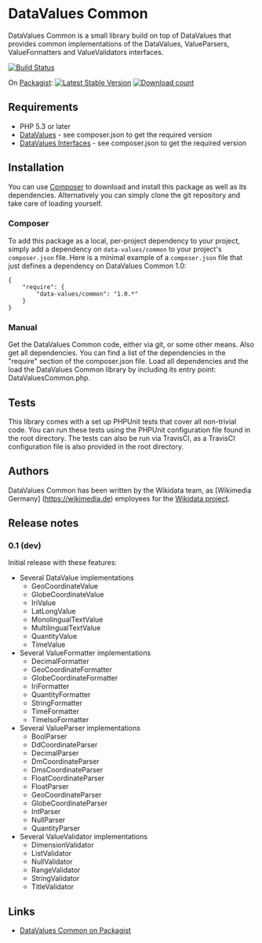 # DataValues Common

DataValues Common is a small library build on top of DataValues that provides common
implementations of the DataValues, ValueParsers, ValueFormatters and ValueValidators interfaces.

[![Build Status](https://secure.travis-ci.org/JeroenDeDauw/DataValuesCommon.png?branch=master)](http://travis-ci.org/JeroenDeDauw/DataValuesCommon)

On [Packagist](https://packagist.org/packages/data-values/common):
[![Latest Stable Version](https://poser.pugx.org/data-values/common/version.png)](https://packagist.org/packages/data-values/common)
[![Download count](https://poser.pugx.org/data-values/common/d/total.png)](https://packagist.org/packages/data-values/common)

## Requirements

* PHP 5.3 or later
* [DataValues](https://packagist.org/packages/data-values/data-values) -
see composer.json to get the required version
* [DataValues Interfaces](https://packagist.org/packages/data-values/interfaces) -
see composer.json to get the required version

## Installation

You can use [Composer](http://getcomposer.org/) to download and install
this package as well as its dependencies. Alternatively you can simply clone
the git repository and take care of loading yourself.

### Composer

To add this package as a local, per-project dependency to your project, simply add a
dependency on `data-values/common` to your project's `composer.json` file.
Here is a minimal example of a `composer.json` file that just defines a dependency on
DataValues Common 1.0:

    {
        "require": {
            "data-values/common": "1.0.*"
        }
    }

### Manual

Get the DataValues Common code, either via git, or some other means. Also get all dependencies.
You can find a list of the dependencies in the "require" section of the composer.json file.
Load all dependencies and the load the DataValues Common library by including its entry point:
DataValuesCommon.php.

## Tests

This library comes with a set up PHPUnit tests that cover all non-trivial code. You can run these
tests using the PHPUnit configuration file found in the root directory. The tests can also be run
via TravisCI, as a TravisCI configuration file is also provided in the root directory.

## Authors

DataValues Common has been written by the Wikidata team, as [Wikimedia Germany]
(https://wikimedia.de) employees for the [Wikidata project](https://wikidata.org/).

## Release notes

### 0.1 (dev)

Initial release with these features:

* Several DataValue implementations
	* GeoCoordinateValue
	* GlobeCoordinateValue
	* IriValue
	* LatLongValue
	* MonolingualTextValue
	* MultilingualTextValue
	* QuantityValue
	* TimeValue
* Several ValueFormatter implementations
	* DecimalFormatter
	* GeoCoordinateFormatter
	* GlobeCoordinateFormatter
	* IriFormatter
	* QuantityFormatter
	* StringFormatter
	* TimeFormatter
	* TimeIsoFormatter
* Several ValueParser implementations
	* BoolParser
	* DdCoordinateParser
	* DecimalParser
	* DmCoordinateParser
	* DmsCoordinateParser
	* FloatCoordinateParser
	* FloatParser
	* GeoCoordinateParser
	* GlobeCoordinateParser
	* IntParser
	* NullParser
	* QuantityParser
* Several ValueValidator implementations
	* DimensionValidator
	* ListValidator
	* NullValidator
	* RangeValidator
	* StringValidator
	* TitleValidator

## Links

* [DataValues Common on Packagist](https://packagist.org/packages/data-values/common)